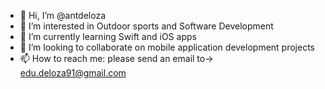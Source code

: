 - 👋 Hi, I’m @antdeloza
- 👀 I’m interested in Outdoor sports and Software Development
- 🌱 I’m currently learning Swift and iOS apps
- 💞️ I’m looking to collaborate on mobile application development projects
- 📫 How to reach me: please send an email to-> edu.deloza91@gmail.com

<!---
antdeloza/antdeloza is a ✨ special ✨ repository because its `README.md` (this file) appears on your GitHub profile.
You can click the Preview link to take a look at your changes.
--->
